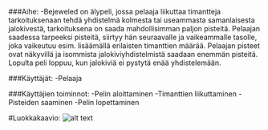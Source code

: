 ###Aihe: 
-Bejeweled on älypeli, jossa pelaaja liikuttaa timantteja
 tarkoituksenaan tehdä yhdistelmä kolmesta tai
 useammasta samanlaisesta jalokivestä, tarkoituksena on saada mahdollisimman 
paljon pisteitä. Pelaajan saadessa tarpeeksi pisteitä, siirtyy hän seuraavalle 
ja vaikeammalle tasolle, joka vaikeutuu esim. lisäämällä erilaisten timanttien määrää. 
Pelaajan pisteet ovat näkyvillä ja isommista jalokiviyhdistelmistä 
saadaan enemmän pisteitä. Lopulta peli loppuu, kun jalokiviä ei pystytä 
enää yhdistelemään.

###Käyttäjät: 
-Pelaaja

###Käyttäjien toiminnot:
-Pelin aloittaminen
-Timanttien liikuttaminen
-Pisteiden saaminen
-Pelin lopettaminen

#Luokkakaavio: 
![alt text](https://github.com/Katri96/Bejeweledz/blob/master/dokumentaatio/javalabra.png "Logo Title Text 1")

